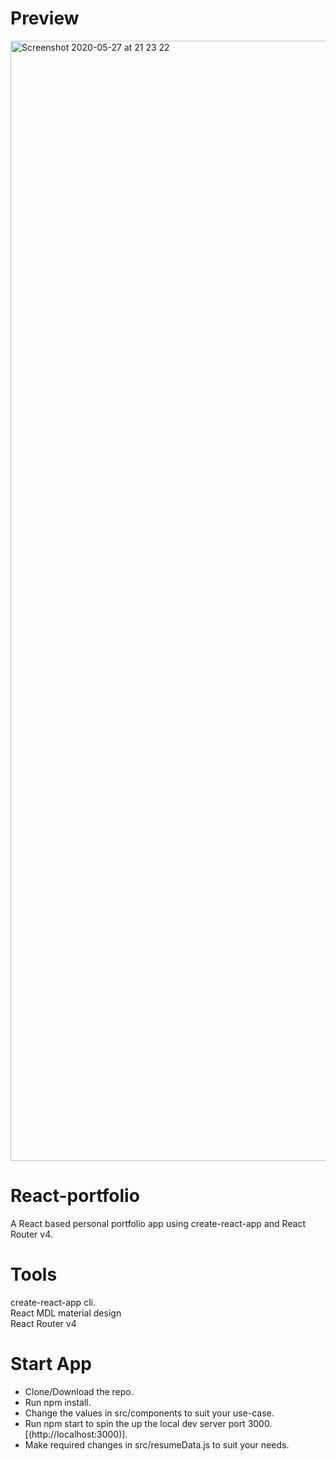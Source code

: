 # Preview

<img width="1792" alt="Screenshot 2020-05-27 at 21 23 22" src="https://user-images.githubusercontent.com/51873236/83043378-6f219d80-a060-11ea-9c9a-9e7dadbaf85b.png">

# React-portfolio

A React based personal portfolio app using create-react-app and React Router v4.

# Tools

create-react-app cli.  
React MDL material design  
React Router v4

# Start App

* Clone/Download the repo.  
* Run npm install.  
* Change the values in src/components to suit your use-case.  
* Run npm start to spin the up the local dev server port 3000.[(http://localhost:3000)].  
* Make required changes in src/resumeData.js to suit your needs.
